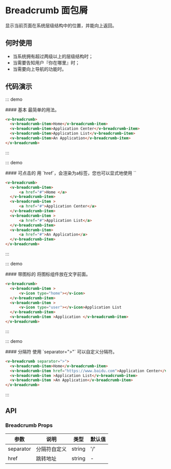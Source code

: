 # Breadcrumb 面包屑

显示当前页面在系统层级结构中的位置，并能向上返回。

## 何时使用

+ 当系统拥有超过两级以上的层级结构时；
+ 当需要告知用户『你在哪里』时；
+ 当需要向上导航的功能时。

## 代码演示

::: demo

<summary>
  #### 基本
  最简单的用法。
</summary>

```html
<v-breadcrumb>
  <v-breadcrumb-item>Home</v-breadcrumb-item>
  <v-breadcrumb-item>Application Center</v-breadcrumb-item>
  <v-breadcrumb-item>Application List</v-breadcrumb-item>
  <v-breadcrumb-item>An Application</v-breadcrumb-item>
</v-breadcrumb>
```

:::

::: demo

<summary>
  #### 可点击的
  用 `href`，会渲染为a标签，您也可以显式地使用 `<router-link>`
</summary>

```html
<v-breadcrumb>
  <v-breadcrumb-item>
	  <a href="#">Home </a>
  </v-breadcrumb-item>
  <v-breadcrumb-item >
	  <a href="#">Application Center</a>
  </v-breadcrumb-item>
  <v-breadcrumb-item >
	  <a href="#">Application List</a>
  </v-breadcrumb-item>
  <v-breadcrumb-item>
	  <a href="#">An Application</a>
  </v-breadcrumb-item>
</v-breadcrumb>
```

:::

::: demo

<summary>
  #### 带图标的
  将图标组件放在文字前面。
</summary>

```html
<v-breadcrumb>
  <v-breadcrumb-item >
      <v-icon type="home"></v-icon>
  </v-breadcrumb-item>
  <v-breadcrumb-item >
      <v-icon type="user"></v-icon>Application List
  </v-breadcrumb-item>
  <v-breadcrumb-item >Application </v-breadcrumb-item>
</v-breadcrumb>
```

:::

::: demo

<summary>
  #### 分隔符
  使用 `separator=">"` 可以自定义分隔符。
</summary>

```html
<v-breadcrumb separator=">">
  <v-breadcrumb-item>Home</v-breadcrumb-item>
  <v-breadcrumb-item href="https://www.baidu.com">Application Center</v-breadcrumb-item>
  <v-breadcrumb-item >Application List</v-breadcrumb-item>
  <v-breadcrumb-item >An Application</v-breadcrumb-item>
</v-breadcrumb>
```

:::

## API

### Breadcrumb Props
| 参数      | 说明          | 类型      | 默认值  |
|---------- |-------------- |----------  |-------- |
| separator | 分隔符自定义 | string | '/' |
| href | 跳转地址 | string | - |
